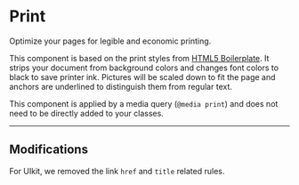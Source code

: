# Print

<p class="uk-text-lead">Optimize your pages for legible and economic printing.</p>

This component is based on the print styles from [HTML5 Boilerplate](https://github.com/h5bp/html5-boilerplate). It strips your document from background colors and changes font colors to black to save printer ink. Pictures will be scaled down to fit the page and anchors are underlined to distinguish them from regular text.

This component is applied by a media query (`@media print`) and does not need to be directly added to your classes.

***

## Modifications

For UIkit, we removed the link `href` and `title` related rules.
